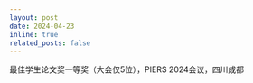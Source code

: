 ```yaml
---
layout: post
date: 2024-04-23
inline: true
related_posts: false
---
```


最佳学生论文奖一等奖（大会仅5位），PIERS 2024会议，四川成都
